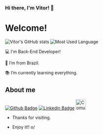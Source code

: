 ### Hi there, I'm Vitor! 👋

# Welcome!

  ![Vitor's GitHub stats](https://github-readme-stats.vercel.app/api?username=VitorTIROO&theme=dark&show_icons=true) 
  ![Most Used Language](https://github-readme-stats.vercel.app/api/top-langs/?username=VitorTIROO&theme=dark&show_icons=true) 
  
:computer: I'm Back-End Developer!

:house_with_garden: I’m from Brazil.

:books: I’m currently learning everything.
 

## About me

[![Github Badge](https://img.shields.io/badge/-Github-000?style=flat-square&logo=Github&logoColor=white&link=https://github.com/VitorTIROO)](https://github.com/VitorTIROO)
[![Linkedin Badge](https://img.shields.io/badge/-LinkedIn-blue?style=flat-square&logo=Linkedin&logoColor=white&link=https://www.linkedin.com/in/vitor-santos-4105b4a1)](https://www.linkedin.com/in/vitor-santos-4105b4a1) [<img src="https://www.sankhya.com.br/wp-content/uploads/2021/02/Sankhya_site_favicon_32x32.png" alt="Comunidade Sankhya" width="34">](https://comunidade.sankhya.com.br/u/vitor_santos)

- Thanks for visiting.

- Enjoy it!! o/

<!--
**VitorTIROO/VitorTIROO** is a ✨
 _special_ ✨ repository because its `README.md` (this file) appears on your GitHub profile.

Here are some ideas to get you started:

- 🔭 I’m currently working on ...
- 🌱 I’m currently learning ...
- 👯 I’m looking to collaborate on ...
- 🤔 I’m looking for help with ...
- 💬 Ask me about ...
- 📫 How to reach me: ...
- 😄 Pronouns: ...
- ⚡ Fun fact: ...
-->
